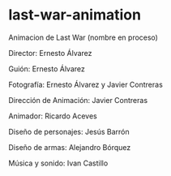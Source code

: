 # last-war-animation
Animacion de Last War (nombre en proceso)

Director: Ernesto Álvarez

Guión: Ernesto Álvarez

Fotografía: Ernesto Álvarez y Javier Contreras

Dirección de Animación: Javier Contreras

Animador: Ricardo Aceves

Diseño de personajes: Jesús Barrón

Diseño de armas: Alejandro Bórquez

Música y sonido: Ivan Castillo

